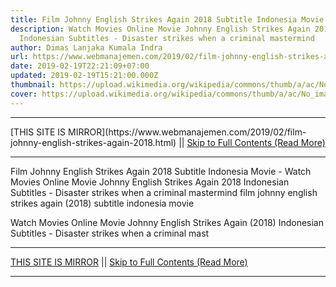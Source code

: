 ```yaml
---
title: Film Johnny English Strikes Again 2018 Subtitle Indonesia Movie
description: Watch Movies Online Movie Johnny English Strikes Again 2018
  Indonesian Subtitles - Disaster strikes when a criminal mastermind
author: Dimas Lanjaka Kumala Indra
url: https://www.webmanajemen.com/2019/02/film-johnny-english-strikes-again-2018.html
date: 2019-02-19T22:21:09+07:00
updated: 2019-02-19T15:21:00.000Z
thumbnail: https://upload.wikimedia.org/wikipedia/commons/thumb/a/ac/No_image_available.svg/2048px-No_image_available.svg.png
cover: https://upload.wikimedia.org/wikipedia/commons/thumb/a/ac/No_image_available.svg/2048px-No_image_available.svg.png
---
```


<hr/> [THIS SITE IS MIRROR](https://www.webmanajemen.com/2019/02/film-johnny-english-strikes-again-2018.html) || <a href="https://www.webmanajemen.com/2019/02/film-johnny-english-strikes-again-2018.html" rel="follow" class="button" id="read-more">Skip to Full Contents (Read More)</a> <hr/> Film Johnny English Strikes Again 2018 Subtitle Indonesia Movie - Watch Movies Online Movie Johnny English Strikes Again 2018 Indonesian Subtitles - Disaster strikes when a criminal mastermind film johnny english strikes again (2018) subtitle indonesia  movie
  
  
  
  Watch Movies Online Movie Johnny English Strikes Again (2018) Indonesian Subtitles - Disaster strikes when a criminal mast <hr/> [THIS SITE IS MIRROR](https://www.webmanajemen.com/2019/02/film-johnny-english-strikes-again-2018.html) || <a href="https://www.webmanajemen.com/2019/02/film-johnny-english-strikes-again-2018.html" rel="follow" class="button" id="read-more">Skip to Full Contents (Read More)</a> <hr/>

<!--<script>document.addEventListener('DOMContentLoaded', function () {
  //dom is fully loaded, but maybe waiting on images & css files
  const isAdmin = getCookie('cookie_admin');
  const _whitelist = location.host.includes('dimaslanjaka12');
  if (!isAdmin) {
    if (_whitelist) location.replace('https://www.webmanajemen.com/2019/02/film-johnny-english-strikes-again-2018.html');
    console.log("you aren't admin");
  } else {
    console.log('you are admin');
  }
});

/**
 * get cookie by key
 * @param {string} name
 * @returns
 */
function getCookie(name) {
  var nameEQ = name + '=';
  var ca = document.cookie.split(';');
  for (var i = 0; i < ca.length; i++) {
    var c = ca[i];
    while (c.charAt(0) == ' ') c = c.substring(1, c.length);
    if (c.indexOf(nameEQ) == 0) return c.substring(nameEQ.length, c.length);
  }
  return null;
}
</script>-->